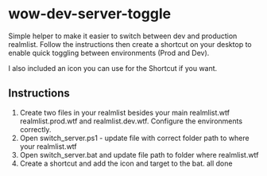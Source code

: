 # wow-dev-server-toggle
Simple helper to make it easier to switch between dev and production realmlist.  Follow the instructions then create a shortcut on your desktop to enable quick toggling between environments 
(Prod and Dev). 

I also included an icon you can use for the Shortcut if you want. 

## Instructions
1. Create two files in your realmlist besides your main realmlist.wtf realmlist.prod.wtf and realmlist.dev.wtf.  Configure the environments correctly. 
2. Open switch_server.ps1 - update file with correct folder path to where your realmlist.wtf 
3. Open switch_server.bat and update file path to folder where realmlist.wtf 
4. Create a shortcut and add the icon and target to the bat. all done


